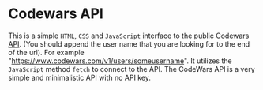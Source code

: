 # Codewars API 

This is a simple `HTML`, `CSS` and `JavaScript` interface to the public [Codewars API](https://www.codewars.com/api/v1/users). (You should append the user name that you are looking for to the end of the url). For example "https://www.codewars.com/v1/users/someusername". It utilizes the `JavaScript` method `fetch` to connect to the API. The CodeWars API is a very simple and minimalistic API with no API key. 